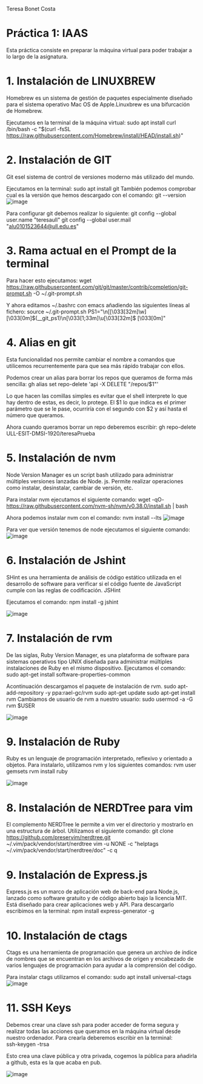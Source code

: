 Teresa Bonet Costa 


# Práctica 1: IAAS


Esta práctica consiste en preparar la máquina virtual para poder trabajar a lo largo de la asignatura. 


# 1. Instalación de LINUXBREW
Homebrew es un sistema de gestión de paquetes especialmente diseñado para el sistema operativo Mac OS de Apple.Linuxbrew es una bifurcación de Homebrew.

Ejecutamos en la terminal de la máquina virtual:
    sudo apt install curl
    /bin/bash -c "$(curl -fsSL https://raw.githubusercontent.com/Homebrew/install/HEAD/install.sh)"

# 2. Instalación de GIT
Git esel sistema de control de versiones moderno más utilizado del mundo. 

Ejecutamos en la terminal:
    sudo apt install git 
También podemos comprobar cual es la versión que hemos descargado con el comando: 
    git --version 
![image](capt1git.png)

Para configurar git debemos realizar lo siguiente: 
    git config --global user.name "teresaull"
    git config --global user.mail "alu0101523644@ull.edu.es"
    

# 3. Rama actual en el Prompt de la terminal

Para hacer esto ejecutamos:
    wget https://raw.githubusercontent.com/git/git/master/contrib/completion/git-prompt.sh -O ~/.git-prompt.sh

Y ahora editamos ~/.bashrc con emacs añadiendo las siguientes líneas al fichero:
    source ~/.git-prompt.sh
    PS1="\n[\[\033[32m\]\w]\[\033[0m\]\$(__git_ps1)\n\[\033[1;33m\]\u\[\033[32m\]$ \[\033[0m\]"



# 4. Alias en git

Esta funcionalidad nos permite cambiar el nombre a comandos que utilicemos recurrentemente para que sea más rápido trabajar con ellos. 

Podemos crear un alias para borrar los repos que queramos de forma más sencilla:
  gh alias set repo-delete 'api -X DELETE "/repos/$1"'

Lo que hacen las comillas simples es evitar que el shell interprete lo que hay dentro de estas, es decir, lo protege. El $1 lo que indica es el primer parámetro que se le pase, ocurriría con el segundo con $2 y así hasta el número que queramos.

Ahora cuando queramos borrar un repo deberemos escribir: 
    gh repo-delete ULL-ESIT-DMSI-1920/teresaPrueba  
 

# 5. Instalación de nvm
Node Version Manager es un script bash utilizado para administrar múltiples versiones lanzadas de Node. js. Permite realizar operaciones como instalar, desinstalar, cambiar de versión, etc.

Para instalar nvm ejecutamos el siguiente comando:
    wget -qO- https://raw.githubusercontent.com/nvm-sh/nvm/v0.38.0/install.sh | bash

Ahora podemos instalar nvm con el comando:
    nvm install --lts
![image](capnodej.png)
 
Para ver que versión tenemos de node ejecutamos el siguiente comando:
![image](versionNode.png)
# 6. Instalación de Jshint 
SHint es una herramienta de análisis de código estático utilizada en el desarrollo de software para verificar si el código fuente de JavaScript cumple con las reglas de codificación. JSHint

Ejecutamos el comando: 
    npm install -g jshint

![image](cap2.png)

# 7. Instalación de rvm  
De las siglas, Ruby Version Manager, es una plataforma de software para sistemas operativos tipo UNIX diseñada para administrar múltiples instalaciones de Ruby en el mismo dispositivo.
Ejecutamos el comando:
    sudo apt-get install software-properties-common

Acontinuación descargamos el paquete de instalación de rvm. 
    sudo apt-add-repository -y ppa:rael-gc/rvm
    sudo apt-get update
    sudo apt-get install rvm
Cambiamos de usuario de rvm a nuestro usuario: 
    sudo usermod -a -G rvm $USER

![image](rvm.png)

# 9. Instalación de Ruby 
Ruby es un lenguaje de programación interpretado, reflexivo y orientado a objetos.
Para instalarlo, utilizamos rvm y los siguientes comandos:
    rvm user gemsets 
    rvm install ruby
    
![image](ruby.png)

# 8. Instalación de NERDTree para vim 
El complemento NERDTree le permite a vim ver el directorio y mostrarlo en una estructura de árbol.
Utilizamos el siguiente comando: 
    git clone https://github.com/preservim/nerdtree.git ~/.vim/pack/vendor/start/nerdtree
    vim -u NONE -c "helptags ~/.vim/pack/vendor/start/nerdtree/doc" -c q

# 9. Instalación de Express.js
Express.js es un marco de aplicación web de back-end para Node.js, lanzado como software gratuito y de código abierto bajo la licencia MIT. Está diseñado para crear aplicaciones web y API.
Para descargarlo escribimos en la terminal:
    npm install express-generator -g

# 10. Instalación de ctags
Ctags es una herramienta de programación que genera un archivo de índice de nombres que se encuentran en los archivos de origen y encabezado de varios lenguajes de programación para ayudar a la comprensión del código. 

Para instalar ctags utilizamos el comando:
    sudo apt install universal-ctags
![image](ctags.png)

# 11. SSH Keys
Debemos crear una clave ssh para poder acceder de forma segura y realizar todas las acciones que queramos en la máquina virtual desde nuestro ordenador.
Para crearla deberemos escribir en la terminal:             
    ssh-keygen -trsa 

Esto crea una clave pública y otra privada, cogemos la pública para añadirla a github, esta es la que acaba en pub.

![image](ssh.png)